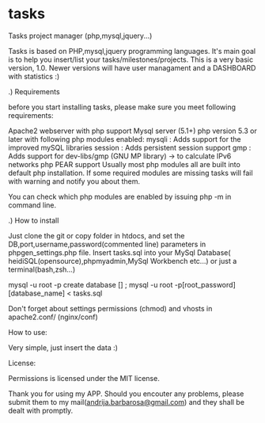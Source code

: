# tasks
Tasks project manager (php,mysql,jquery...)

Tasks is based on PHP,mysql,jquery programming languages. It's main goal is to help you insert/list your tasks/milestones/projects.
This is a very basic version, 1.0. Newer versions will have user managament and a DASHBOARD with statistics :)

.) Requirements

before you start installing tasks, please make sure you meet following requirements:

Apache2 webserver with php support
Mysql server (5.1+)
php version 5.3 or later with following php modules enabled:
mysqli : Adds support for the improved mySQL libraries
session : Adds persistent session support
gmp : Adds support for dev-libs/gmp (GNU MP library) -> to calculate IPv6 networks
php PEAR support
Usually most php modules all are built into default php installation. If some required modules are missing tasks will fail with warning and notify you about them.

You can check which php modules are enabled by issuing php -m in command line.

.) How to install

Just clone the git or copy folder in htdocs, and set the DB,port,username,password(commented line) parameters in phpgen_settings.php file.
Insert tasks.sql into your MySql Database( heidiSQL(opensource),phpmyadmin,MySql Workbench etc...) or just a terminal(bash,zsh...)

mysql -u root -p
create database [] ;
mysql -u root -p[root_password] [database_name] < tasks.sql

Don't forget about settings permissions (chmod) and vhosts in apache2.conf/ (nginx/conf)

How to use:

Very simple, just insert the data :)

License:

Permissions is licensed under the MIT license.

Thank you for using my APP.  Should you encouter any problems, please submit them to my mail(andrija.barbarosa@gmail.com) and they shall be dealt with promptly.

